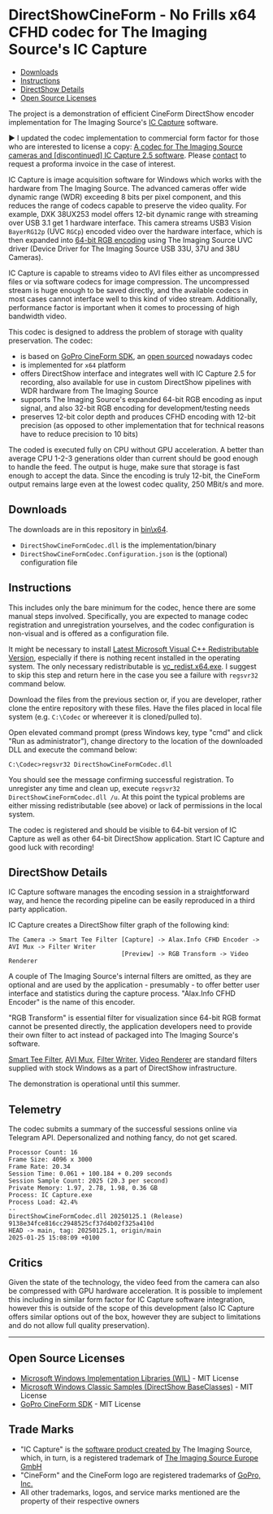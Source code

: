 # DirectShowCineForm - No Frills x64 CFHD codec for The Imaging Source's IC Capture

  - [Downloads](#downloads)
  - [Instructions](#instructions)
  - [DirectShow Details](#directshow-details)
  - [Open Source Licenses](#open-source-licenses)

The project is a demonstration of efficient CineForm DirectShow encoder implementation for The Imaging Source's [IC Capture](https://www.theimagingsource.com/en-us/product/software/iccapture/) software.

▶️ I updated the codec implementation to commercial form factor for those who are interested to license a copy: [A codec for The Imaging Source cameras and [discontinued] IC Capture 2.5 software](https://alax.info/blog/2376). Please [contact](mailto:ryltsov@gmail.com) to request a proforma invoice in the case of interest.

IC Capture is image acquisition software for Windows which works with the hardware from The Imaging Source. The advanced cameras offer wide dynamic range (WDR) exceeding 8 bits per pixel component, and this reduces the range of codecs capable to preserve the video quality. For example, DXK 38UX253 model offers 12-bit dynamic range with streaming over USB 3.1 get 1 hardware interface. This camera streams USB3 Vision `BayerRG12p` (UVC `RGCp`) encoded video over the hardware interface, which is then expanded into [64-bit RGB encoding](https://www.theimagingsource.com/en-us/documentation/icimagingcontrolcpp/PixelformatRGB64.htm) using The Imaging Source UVC driver (Device Driver for The Imaging Source USB 33U, 37U and 38U Cameras).

IC Capture is capable to streams video to AVI files either as uncompressed files or via software codecs for image compression. The uncompressed stream is huge enough to be saved directly, and the available codecs in most cases cannot interface well to this kind of video stream. Additionally, performance factor is important when it comes to processing of high bandwidth video.

This codec is designed to address the problem of storage with quality preservation. The codec:

- is based on [GoPro CineForm SDK](https://github.com/gopro/cineform-sdk), an [open sourced](https://gopro.com/en/us/news/gopro-open-sources-the-cineform-codec) nowadays codec
- is implemented for `x64` platform
- offers DirectShow interface and integrates well with IC Capture 2.5 for recording, also available for use in custom DirectShow pipelines with WDR hardware from The Imaging Source
- supports The Imaging Source's expanded 64-bit RGB encoding as input signal, and also 32-bit RGB encoding for development/testing needs
- preserves 12-bit color depth and produces CFHD encoding with 12-bit precision (as opposed to other implementation that for technical reasons have to reduce precision to 10 bits)

The coded is executed fully on CPU without GPU acceleration. A better than average CPU 1-2-3 generations older than current should be good enough to handle the feed. The output is huge, make sure that storage is fast enough to accept the data. Since the encoding is truly 12-bit, the CineForm output remains large even at the lowest codec quality, 250 MBit/s and more.

## Downloads

The downloads are in this repository in [bin\x64](bin/x64).

- `DirectShowCineFormCodec.dll` is the implementation/binary
- `DirectShowCineFormCodec.Configuration.json` is the (optional) configuration file

## Instructions

This includes only the bare minimum for the codec, hence there are some manual steps involved. Specifically, you are expected to manage codec registration and unregistration yourselves, and the codec configuration is non-visual and is offered as a configuration file.

It might be necessary to install [Latest Microsoft Visual C++ Redistributable Version](https://learn.microsoft.com/en-us/cpp/windows/latest-supported-vc-redist?view=msvc-170#latest-microsoft-visual-c-redistributable-version), especially if there is nothing recent installed in the operating system. The only necessary redistributable is [vc_redist.x64.exe](https://aka.ms/vs/17/release/vc_redist.x64.exe). I suggest to skip this step and return here in the case you see a failure with `regsvr32` command below.

Download the files from the previous section or, if you are developer, rather clone the entire repository with these files. Have the files placed in local file system (e.g. `C:\Codec` or whereever it is cloned/pulled to).

Open elevated command prompt (press Windows key, type "cmd" and click "Run as administrator"), change directory to the location of the downloaded DLL and execute the command below:

```
C:\Codec>regsvr32 DirectShowCineFormCodec.dll
```

You should see the message confirming successful registration. To unregister any time and clean up, execute `regsvr32 DirectShowCineFormCodec.dll /u`. At this point the typical problems are either missing redistributable (see above) or lack of permissions in the local system.

The codec is registered and should be visible to 64-bit version of IC Capture as well as other 64-bit DirectShow application. Start IC Capture and good luck with recording!

## DirectShow Details

IC Capture software manages the encoding session in a straightforward way, and hence the recording pipeline can be easily reproduced in a third party application.

IC Capture creates a DirectShow filter graph of the following kind: 

```
The Camera -> Smart Tee Filter [Capture] -> Alax.Info CFHD Encoder -> AVI Mux -> Filter Writer
                               [Preview] -> RGB Transform -> Video Renderer
```

A couple of The Imaging Source's internal filters are omitted, as they are optional and are used by the application - presumably - to offer better user interface and statistics during the capture process. "Alax.Info CFHD Encoder" is the name of this encoder.

"RGB Transform" is essential filter for visualization since 64-bit RGB format cannot be presented directly, the application developers need to provide their own filter to act instead of packaged into The Imaging Source's software.

[Smart Tee Filter](https://learn.microsoft.com/en-us/windows/win32/directshow/smart-tee-filter), [AVI Mux](https://learn.microsoft.com/en-us/windows/win32/directshow/avi-mux-filter), [Filter Writer](https://learn.microsoft.com/en-us/windows/win32/directshow/file-writer-filter), [Video Renderer](https://learn.microsoft.com/en-us/windows/win32/directshow/video-renderer-filter) are standard filters supplied with stock Windows as a part of DirectShow infrastructure.

The demonstration is operational until this summer.

## Telemetry

The codec submits a summary of the successful sessions online via Telegram API. Depersonalized and nothing fancy, do not get scared.

```
Processor Count: 16
Frame Size: 4096 x 3000
Frame Rate: 20.34
Session Time: 0.061 + 100.184 + 0.209 seconds
Session Sample Count: 2025 (20.3 per second)
Private Memory: 1.97, 2.78, 1.98, 0.36 GB
Process: IC Capture.exe
Process Load: 42.4%
--
DirectShowCineFormCodec.dll 20250125.1 (Release)
9138e34fce816cc2948525cf37d4b02f325a410d
HEAD -> main, tag: 20250125.1, origin/main
2025-01-25 15:08:09 +0100
```

## Critics

Given the state of the technology, the video feed from the camera can also be compressed with GPU hardware acceleration. It is possible to implement this including in similar form factor for IC Capture software integration, however this is outside of the scope of this development (also IC Capture offers similar options out of the box, however they are subject to limitations and do not allow full quality preservation).

----

## Open Source Licenses

- [Microsoft Windows Implementation Libraries (WIL)](https://github.com/microsoft/wil/blob/master/LICENSE) - MIT License
- [Microsoft Windows Classic Samples (DirectShow BaseClasses)](https://github.com/microsoft/Windows-classic-samples/blob/main/LICENSE) - MIT License
- [GoPro CineForm SDK](https://github.com/gopro/cineform-sdk/blob/master/LICENSE-MIT) - MIT License

## Trade Marks

- "IC Capture" is the [software product created by](https://www.theimagingsource.com/en-us/product/software/iccapture/) The Imaging Source, which, in turn, is a registered trademark of [The Imaging Source Europe GmbH](https://trademarks.justia.com/773/19/the-imaging-77319076.html)
- "CineForm" and the CineForm logo are registered trademarks of [GoPro, Inc.](https://trademarks.justia.com/784/16/cineform-78416985.html)
- All other trademarks, logos, and service marks mentioned are the property of their respective owners
